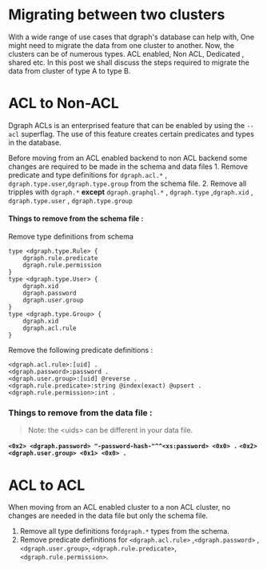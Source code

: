 # Migrating between two clusters 

With a wide range of use cases that dgraph's database can help with, One might need to migrate the data from one cluster to another. Now, the clusters can be of numerous types. ACL enabled, Non ACL, Dedicated , shared etc. 
In this post we shall discuss the steps required to migrate the data from cluster of type A to type B.

# ACL to Non-ACL  
Dgraph ACLs is an enterprised feature that can be enabled by using the `--acl`  superflag. The use of this feature creates certain predicates and types in the database. 

Before moving from an ACL enabled backend to non ACL backend some changes are required to be made in the schema and data files 
	1. Remove predicate and type definitions for `dgraph.acl.*` , `dgraph.type.user`,`dgraph.type.group` from the schema file. 
	2. Remove all tripples with `dgraph.*` **except** `dgraph.graphql.*` , `dgraph.type` ,`dgraph.xid` , `dgraph.type.user` , `dgraph.type.group`

#### Things to remove from the schema file : 
Remove type definitions from schema
```
​​type <dgraph.type.Rule> {
	dgraph.rule.predicate
	dgraph.rule.permission
}
type <dgraph.type.User> {
	dgraph.xid
	dgraph.password
	dgraph.user.group
}
type <dgraph.type.Group> {
	dgraph.xid
	dgraph.acl.rule
}
```
Remove the following predicate definitions :
```
<dgraph.acl.rule>:[uid] . 
<dgraph.password>:password . 
<dgraph.user.group>:[uid] @reverse . 
<dgraph.rule.predicate>:string @index(exact) @upsert . 
<dgraph.rule.permission>:int . 
```
### Things to remove from the data file :
> Note: the \<uids> can be different in your data file.

**`<0x2> <dgraph.password> "-password-hash-"^^<xs:password> <0x0> .`**
**`<0x2> <dgraph.user.group> <0x1> <0x0> .`**

# ACL to ACL

When moving from an ACL enabled cluster to a non ACL cluster, no changes are needed in the data file but only the schema file. 
1. Remove all type definitions for`dgraph.*` types from the schema.
2. Remove predicate definitions for `<dgraph.acl.rule>` ,`<dgraph.password>` ,`<dgraph.user.group>`, `<dgraph.rule.predicate>`, `<dgraph.rule.permission>`. 

